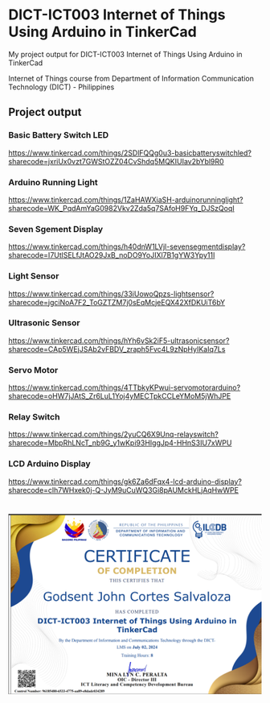 
# DICT-ICT003 Internet of Things Using Arduino in TinkerCad

My project output for DICT-ICT003 Internet of Things Using Arduino in TinkerCad


Internet of Things course from Department of Information Communication Technology (DICT) - Philippines

## Project output

### Basic Battery Switch LED
https://www.tinkercad.com/things/2SDlFQQg0u3-basicbatteryswitchled?sharecode=jxriUx0vzt7GWStOZZ04CvShdq5MQKIUIav2bYbl9R0

### Arduino Running Light
https://www.tinkercad.com/things/1ZaHAWXiaSH-arduinorunninglight?sharecode=WK_PqdAmYaG0982Vkv2Zda5q7SAfoH9FYq_DJSzQoqI

### Seven Sgement Display
https://www.tinkercad.com/things/h40dnW1LVjl-sevensegmentdisplay?sharecode=I7UtlSELfJtAO29JxB_noDO9YoJIXl7B1gYW3Ypy11I

### Light Sensor
https://www.tinkercad.com/things/33iUowoQpzs-lightsensor?sharecode=jgciNoA7F2_ToGZTZM7j0sEqMcjeEQX42XfDKUiT6bY

### Ultrasonic Sensor
https://www.tinkercad.com/things/hYh6vSk2iF5-ultrasonicsensor?sharecode=CAp5WEjJSAb2vFBDV_zraph5Fvc4L9zNpHyIKaIq7Ls

### Servo Motor
https://www.tinkercad.com/things/4TTbkyKPwui-servomotorarduino?sharecode=oHW7jJAtS_Zr6LuL1Yoj4yMECTpkCCLeYMoM5jWhJPE

### Relay Switch
https://www.tinkercad.com/things/2yuCQ6X9Unq-relayswitch?sharecode=MbpRhLNcT_nb9G_y1wKpi93HIggJp4-HHnS3IU7xWPU

### LCD Arduino Display
https://www.tinkercad.com/things/gk6Za6dFqx4-lcd-arduino-display?sharecode=clh7WHxek0j-Q-JyM9uCuWQ3Gi8pAUMckHLjAqHwWPE

#

![Certificate](https://raw.githubusercontent.com/godsentsalvaloza/DICT-ICT003-Internet-of-Things-Using-Arduino-in-TinkerCad/main/Certificate.png)

